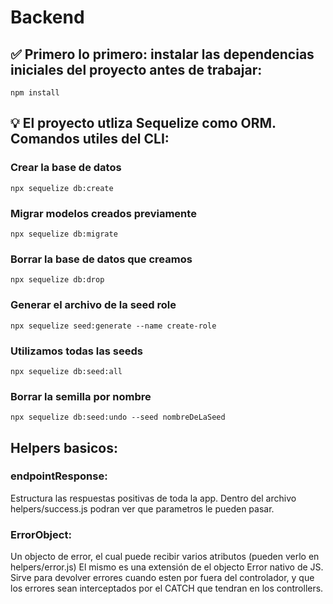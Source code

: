 # Backend 

## ✅ Primero lo primero: instalar las dependencias iniciales del proyecto antes de trabajar:
```
npm install
```

## 💡 El proyecto utliza Sequelize como ORM. Comandos utiles del CLI:


### Crear la base de datos
```
npx sequelize db:create
```
### Migrar modelos creados previamente
```
npx sequelize db:migrate
```
### Borrar la base de datos que creamos
```
npx sequelize db:drop
``` 
### Generar el archivo de la seed role
```
npx sequelize seed:generate --name create-role
``` 
### Utilizamos todas las seeds
```
npx sequelize db:seed:all
``` 
### Borrar la semilla por nombre
```
npx sequelize db:seed:undo --seed nombreDeLaSeed
``` 


## Helpers basicos:

### endpointResponse:
Estructura las respuestas positivas de toda la app. Dentro del archivo helpers/success.js podran ver que parametros le pueden pasar.

### ErrorObject:
Un objecto de error, el cual puede recibir varios atributos (pueden verlo en helpers/error.js)
El mismo es una extensión de el objecto Error nativo de JS. Sirve para devolver errores cuando esten por fuera del controlador, y que los errores sean interceptados por el CATCH que tendran en los controllers. 




